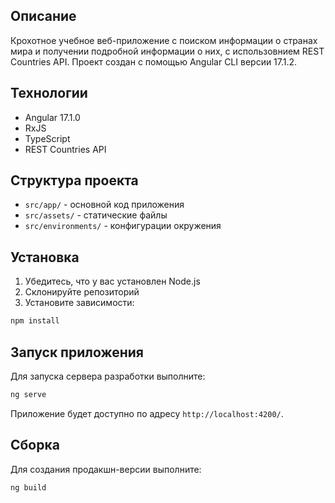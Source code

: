 ## Описание
Крохотное учебное веб-приложение с поиском информации о странах мира и получении подробной информации о них, с использовнием REST Countries API. 
Проект создан с помощью Angular CLI версии 17.1.2.

## Технологии
- Angular 17.1.0
- RxJS
- TypeScript
- REST Countries API

## Структура проекта
- `src/app/` - основной код приложения
- `src/assets/` - статические файлы
- `src/environments/` - конфигурации окружения

## Установка
1. Убедитесь, что у вас установлен Node.js
2. Склонируйте репозиторий
3. Установите зависимости:
```bash
npm install
```

## Запуск приложения
Для запуска сервера разработки выполните:
```bash
ng serve
```
Приложение будет доступно по адресу `http://localhost:4200/`. 

## Сборка
Для создания продакшн-версии выполните:
```bash
ng build
```
